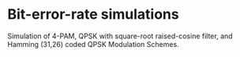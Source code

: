 # Bit-error-rate simulations
Simulation of 4-PAM, QPSK with square-root raised-cosine filter, and Hamming (31,26) coded QPSK Modulation Schemes.